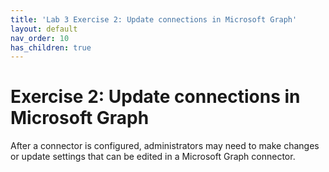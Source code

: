 ```yaml
---
title: 'Lab 3 Exercise 2: Update connections in Microsoft Graph'
layout: default
nav_order: 10
has_children: true
---
```


# Exercise 2: Update connections in Microsoft Graph

After a connector is configured, administrators may need to make changes or update settings that can be edited in a Microsoft Graph connector.
